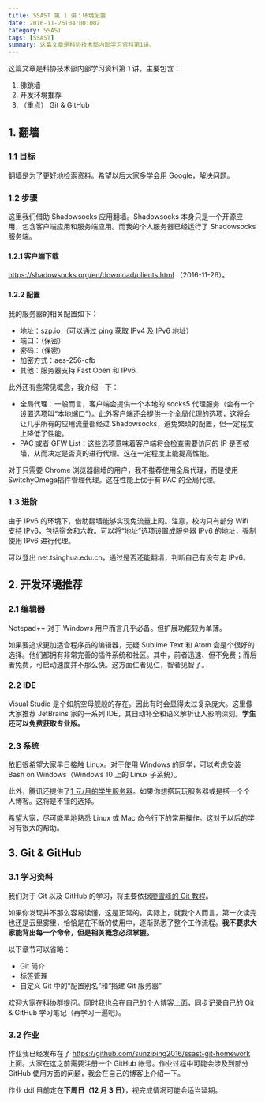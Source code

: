 ```yaml
---
title: SSAST 第 1 讲：环境配置
date: 2016-11-26T04:00:00Z
category: SSAST
tags: [SSAST]
summary: 这篇文章是科协技术部内部学习资料第1讲。
---
```


这篇文章是科协技术部内部学习资料第 1 讲，主要包含：

1. 佛跳墙
2. 开发环境推荐
3. （重点） Git & GitHub

<!--more-->

## 1. 翻墙

### 1.1 目标

翻墙是为了更好地检索资料。希望以后大家多学会用 Google，解决问题。

### 1.2 步骤

这里我们借助 Shadowsocks 应用翻墙。Shadowsocks 本身只是一个开源应用，包含客户端应用和服务端应用。而我的个人服务器已经运行了 Shadowsocks 服务端。

#### 1.2.1 客户端下载

<https://shadowsocks.org/en/download/clients.html> （2016-11-26）。

#### 1.2.2 配置

我的服务器的相关配置如下：

- 地址：szp.io （可以通过 ping 获取 IPv4 及 IPv6 地址）
- 端口：（保密）
- 密码：（保密）
- 加密方式：aes-256-cfb
- 其他：服务器支持 Fast Open 和 IPv6.

此外还有些常见概念，我介绍一下：

- 全局代理：一般而言，客户端会提供一个本地的 socks5 代理服务（会有一个设置选项叫“本地端口”）。此外客户端还会提供一个全局代理的选项，这将会让几乎所有的应用流量都经过 Shadowsocks，避免繁琐的配置，但一定程度上降低了性能。
- PAC 或者 GFW List：这些选项意味着客户端将会检查需要访问的 IP 是否被墙，从而决定是否真的进行代理。这在一定程度上能提高性能。

对于只需要 Chrome 浏览器翻墙的用户，我不推荐使用全局代理，而是使用SwitchyOmega插件管理代理。这在性能上优于有 PAC 的全局代理。

### 1.3 进阶

由于 IPv6 的环境下，借助翻墙能够实现免流量上网。注意，校内只有部分 Wifi 支持 IPv6，包括宿舍和六教。可以将“地址”选项设置成服务器 IPv6 的地址，强制使用 IPv6 进行代理。

可以登出 net.tsinghua.edu.cn，通过是否还能翻墙，判断自己有没有走 IPv6。

## 2. 开发环境推荐

### 2.1 编辑器

Notepad++ 对于 Windows 用户而言几乎必备。但扩展功能较为单薄。

如果要追求更加适合程序员的编辑器，无疑 Sublime Text 和 Atom 会是个很好的选择。他们都拥有非常完善的插件系统和社区。其中，前者迅速、但不免费；而后者免费，可启动速度并不那么快。这方面仁者见仁，智者见智了。

### 2.2 IDE

Visual Studio 是个如航空母舰般的存在。因此有时会显得太过复杂庞大。这里像大家推荐 JetBrains 家的一系列 IDE，其自动补全和语义解析让人影响深刻。**学生还可以免费获取专业版。**

### 2.3 系统

依旧很希望大家早日接触 Linux。对于使用 Windows 的同学，可以考虑安装 Bash on Windows（Windows 10 上的 Linux 子系统）。

此外，腾讯还提供了[1 元/月的学生服务器](https://cloud.tencent.com/act/campus)。如果你想搭玩玩服务器或是搭一个个人博客。这将是不错的选择。

希望大家，尽可能早地熟悉 Linux 或 Mac 命令行下的常用操作。这对于以后的学习有很大的帮助。

## 3. Git & GitHub

### 3.1 学习资料

我们对于 Git 以及 GitHub 的学习，将主要依据[廖雪峰的 Git 教程](http://www.liaoxuefeng.com/wiki/0013739516305929606dd18361248578c67b8067c8c017b000)。

如果你发现并不那么容易读懂，这是正常的。实际上，就我个人而言，第一次读完也还是云里雾里，恰恰是在不断的使用中，逐渐熟悉了整个工作流程。**我不要求大家能背出每一个命令，但是相关概念必须掌握。**

以下章节可以省略：

- Git 简介
- 标签管理
- 自定义 Git 中的“配置别名”和“搭建 Git 服务器”

欢迎大家在科协群提问。同时我也会在自己的个人博客上面，同步记录自己的 Git & GitHub 学习笔记（再学习一遍吧）。

### 3.2 作业

作业我已经发布在了 <https://github.com/sunziping2016/ssast-git-homework> 上面。大家在这之前需要注册一个 GitHub 帐号。作业过程中可能会涉及到部分 GitHub 使用方面的问题，我会在自己的博客上介绍一下。

作业 ddl 目前定在**下周日（12 月 3 日）**，视完成情况可能会适当延期。
